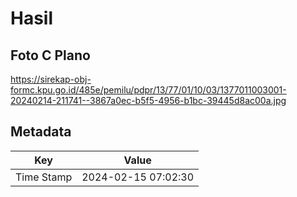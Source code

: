 # Hasil

## Foto C Plano

https://sirekap-obj-formc.kpu.go.id/485e/pemilu/pdpr/13/77/01/10/03/1377011003001-20240214-211741--3867a0ec-b5f5-4956-b1bc-39445d8ac00a.jpg


## Metadata

| Key        | Value               |
| ---------- | ------------------- |
| Time Stamp | 2024-02-15 07:02:30 |



